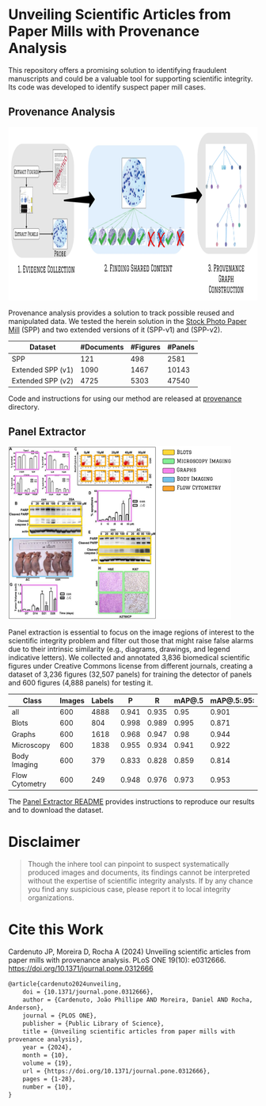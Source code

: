 # Unveiling Scientific Articles from Paper Mills with Provenance Analysis

This repository offers a promising solution to identifying fraudulent manuscripts and could be a valuable tool for supporting scientific integrity. Its code was developed to identify suspect paper mill cases.

## Provenance Analysis
<img src=".figs/provenance-pipeline.jpg" alt="Panel Extraction Sample" width="750" height="350">


Provenance analysis provides a solution to track possible reused and manipulated data.
We tested the herein solution in the [Stock Photo Paper Mill](https://scienceintegritydigest.com/2020/07/05/the-stock-photo-paper-mill/) (SPP) and two extended versions of it (SPP-v1) and (SPP-v2).

|       Dataset         | #Documents | #Figures | #Panels  |
|-----------------------|------------|----------|----------|
|        SPP            |    121     |   498    |  2581    |
| Extended SPP (v1)     |   1090     |  1467    | 10143    |
| Extended SPP (v2)     |   4725     |  5303    | 47540    |


Code and instructions for using our method are released at [provenance](https://github.com/phillipecardenuto/upm/tree/main/provenance) directory.

## Panel Extractor

<img src=".figs/panel-extractor-fig.png" alt="Panel Extraction Sample" width="450" height="350">

Panel extraction is essential to focus on the image regions of interest to the scientific integrity problem and filter out those that might raise false alarms due to their intrinsic similarity (e.g., diagrams, drawings, and legend indicative letters).
We collected and annotated 3,836 biomedical scientific figures under Creative Commons license from different journals, creating a dataset of 3,236 figures (32,507 panels) for training the detector of panels and 600 figures (4,888 panels) for testing it.

| Class            | Images | Labels |     P   |     R   | mAP@.5  | mAP@.5:.95: |
|------------------|--------|--------|---------|---------|---------|-------------|
| all              |   600  |  4888  |  0.941  |  0.935  |  0.95   |    0.901    |
| Blots            |   600  |   804  |  0.998  |  0.989  |  0.995  |    0.871    |
| Graphs           |   600  |  1618  |  0.968  |  0.947  |  0.98   |    0.944    |
| Microscopy       |   600  |  1838  |  0.955  |  0.934  |  0.941  |    0.922    |
| Body Imaging     |   600  |   379  |  0.833  |  0.828  |  0.859  |    0.814    |
| Flow Cytometry   |   600  |   249  |  0.948  |  0.976  |  0.973  |    0.953    |

The [Panel Extractor README](panel-extractor/README.md) provides instructions to reproduce our 
results and to download the dataset.


# Disclaimer
> Though the inhere tool can pinpoint to suspect systematically produced images and documents, its findings cannot be interpreted without the expertise of scientific integrity analysts.
> If by any chance you find any suspicious case, please report it to local integrity organizations.


# Cite this Work

Cardenuto JP, Moreira D, Rocha A (2024) Unveiling scientific articles from paper mills with provenance analysis. PLoS ONE 19(10): e0312666. https://doi.org/10.1371/journal.pone.0312666
```
@article{cardenuto2024unveiling,
    doi = {10.1371/journal.pone.0312666},
    author = {Cardenuto, João Phillipe AND Moreira, Daniel AND Rocha, Anderson},
    journal = {PLOS ONE},
    publisher = {Public Library of Science},
    title = {Unveiling scientific articles from paper mills with provenance analysis},
    year = {2024},
    month = {10},
    volume = {19},
    url = {https://doi.org/10.1371/journal.pone.0312666},
    pages = {1-28},
    number = {10},
}
```
